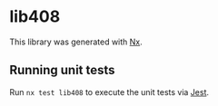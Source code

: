 # lib408

This library was generated with [Nx](https://nx.dev).

## Running unit tests

Run `nx test lib408` to execute the unit tests via [Jest](https://jestjs.io).
